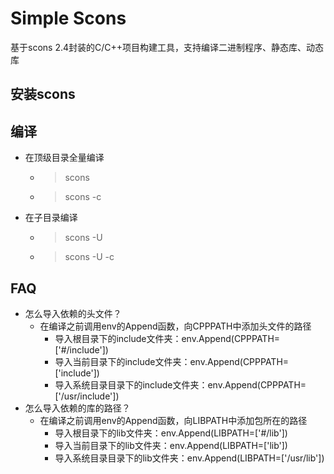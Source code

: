 # Simple Scons
基于scons 2.4封装的C/C++项目构建工具，支持编译二进制程序、静态库、动态库

## 安装scons

## 编译
* 在顶级目录全量编译
  * > scons
  * > scons -c

* 在子目录编译
  * > scons -U
  * > scons -U -c

## FAQ
* 怎么导入依赖的头文件？
  * 在编译之前调用env的Append函数，向CPPPATH中添加头文件的路径
    * 导入根目录下的include文件夹：env.Append(CPPPATH=['#/include'])
    * 导入当前目录下的include文件夹：env.Append(CPPPATH=['include'])
    * 导入系统目录目录下的include文件夹：env.Append(CPPPATH=['/usr/include'])
* 怎么导入依赖的库的路径？
  * 在编译之前调用env的Append函数，向LIBPATH中添加包所在的路径
    * 导入根目录下的lib文件夹：env.Append(LIBPATH=['#/lib'])
    * 导入当前目录下的lib文件夹：env.Append(LIBPATH=['lib'])
    * 导入系统目录目录下的lib文件夹：env.Append(LIBPATH=['/usr/lib'])

